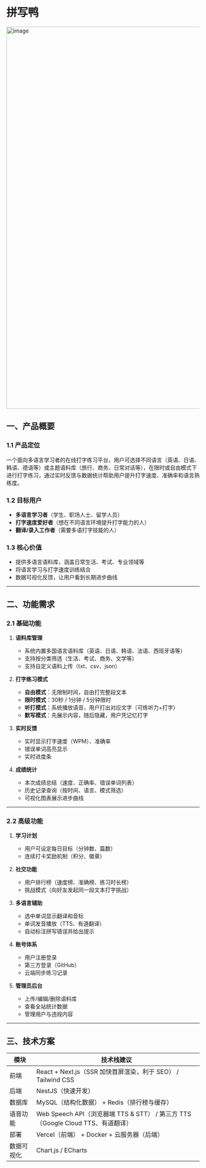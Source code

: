 # 拼写鸭

<img width="1695" height="997" alt="image" src="https://github.com/user-attachments/assets/485c2e85-d4e3-4f51-bc16-627edb8cc5aa" />

## 一、产品概要

### 1.1 产品定位

一个面向多语言学习者的在线打字练习平台，用户可选择不同语言（英语、日语、韩语、德语等）或主题语料库（旅行、商务、日常对话等），在限时或自由模式下进行打字练习，通过实时反馈与数据统计帮助用户提升打字速度、准确率和语言熟练度。

### 1.2 目标用户

- **多语言学习者**（学生、职场人士、留学人员）
- **打字速度爱好者**（想在不同语言环境提升打字能力的人）
- **翻译/录入工作者**（需要多语打字技能的人）

### 1.3 核心价值

- 提供多语言语料库，涵盖日常生活、考试、专业领域等
- 将语言学习与打字速度训练结合
- 数据可视化反馈，让用户看到长期进步曲线

---

## 二、功能需求

### 2.1 基础功能

1. **语料库管理**
   - 系统内置多国语言语料库（英语、日语、韩语、法语、西班牙语等）
   - 支持按分类筛选（生活、考试、商务、文学等）
   - 支持自定义语料上传（txt、csv、json）
2. **打字练习模式**
   - **自由模式**：无限制时间，自由打完整段文本
   - **限时模式**：30秒 / 1分钟 / 5分钟限时
   - **听打模式**：系统播放语音，用户打出对应文字（可练听力+打字）
   - **默写模式**：先展示内容，随后隐藏，用户凭记忆打字

3. **实时反馈**
   - 实时显示打字速度（WPM）、准确率
   - 错误单词高亮显示
   - 实时进度条

4. **成绩统计**
   - 本次成绩总结（速度、正确率、错误单词列表）
   - 历史记录查询（按时间、语言、模式筛选）
   - 可视化图表展示进步曲线

---

### 2.2 高级功能

1. **学习计划**
   - 用户可设定每日目标（分钟数、篇数）
   - 连续打卡奖励机制（积分、徽章）
2. **社交功能**
   - 用户排行榜（速度榜、准确榜、练习时长榜）
   - 挑战模式（向好友发起同一段文本打字挑战）
3. **多语言辅助**
   - 选中单词显示翻译和音标
   - 单词发音播放（TTS、有道翻译）
   - 自动标注拼写错误并给出提示

4. **账号体系**
   - 用户注册登录
   - 第三方登录（GitHub）
   - 云端同步练习记录

5. **管理员后台**
   - 上传/编辑/删除语料库
   - 查看全站统计数据
   - 管理用户与违规内容

---

## 三、技术方案

| 模块       | 技术栈建议                                                            |
| ---------- | --------------------------------------------------------------------- |
| 前端       | React + Next.js（SSR 加快首屏渲染，利于 SEO） / Tailwind CSS          |
| 后端       | NestJS（快速开发）                                                  |
| 数据库     | MySQL（结构化数据） + Redis（排行榜与缓存）                           |
| 语音功能   | Web Speech API（浏览器端 TTS & STT） / 第三方 TTS（Google Cloud TTS、有道翻译） |
| 部署       | Vercel（前端） + Docker + 云服务器（后端）                            |
| 数据可视化 | Chart.js / ECharts                                                    |
